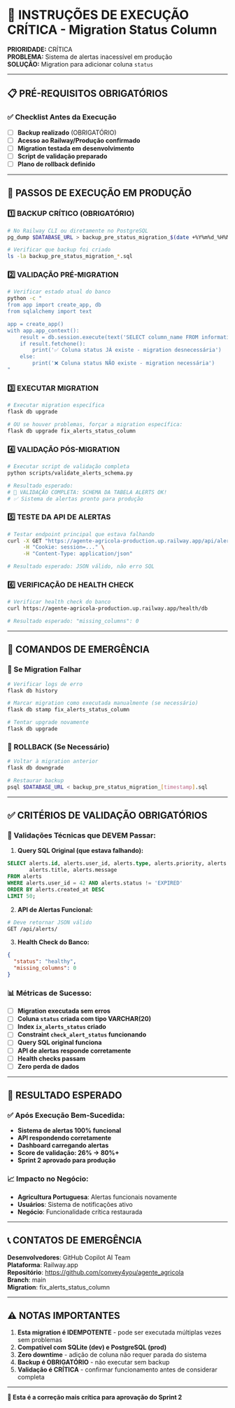 # 🚨 INSTRUÇÕES DE EXECUÇÃO CRÍTICA - Migration Status Column

**PRIORIDADE:** CRÍTICA  
**PROBLEMA:** Sistema de alertas inacessível em produção  
**SOLUÇÃO:** Migration para adicionar coluna `status`

---

## 📋 PRÉ-REQUISITOS OBRIGATÓRIOS

### ✅ Checklist Antes da Execução
- [ ] **Backup realizado** (OBRIGATÓRIO)
- [ ] **Acesso ao Railway/Produção confirmado**
- [ ] **Migration testada em desenvolvimento**
- [ ] **Script de validação preparado**
- [ ] **Plano de rollback definido**

---

## 🚀 PASSOS DE EXECUÇÃO EM PRODUÇÃO

### 1️⃣ BACKUP CRÍTICO (OBRIGATÓRIO)
```bash
# No Railway CLI ou diretamente no PostgreSQL
pg_dump $DATABASE_URL > backup_pre_status_migration_$(date +%Y%m%d_%H%M%S).sql

# Verificar que backup foi criado
ls -la backup_pre_status_migration_*.sql
```

### 2️⃣ VALIDAÇÃO PRÉ-MIGRATION
```bash
# Verificar estado atual do banco
python -c "
from app import create_app, db
from sqlalchemy import text

app = create_app()
with app.app_context():
    result = db.session.execute(text('SELECT column_name FROM information_schema.columns WHERE table_name = \'alerts\' AND column_name = \'status\''))
    if result.fetchone():
        print('✅ Coluna status JÁ existe - migration desnecessária')
    else:
        print('❌ Coluna status NÃO existe - migration necessária')
"
```

### 3️⃣ EXECUTAR MIGRATION
```bash
# Executar migration específica
flask db upgrade

# OU se houver problemas, forçar a migration específica:
flask db upgrade fix_alerts_status_column
```

### 4️⃣ VALIDAÇÃO PÓS-MIGRATION
```bash
# Executar script de validação completa
python scripts/validate_alerts_schema.py

# Resultado esperado:
# 🎉 VALIDAÇÃO COMPLETA: SCHEMA DA TABELA ALERTS OK!
# ✅ Sistema de alertas pronto para produção
```

### 5️⃣ TESTE DA API DE ALERTAS
```bash
# Testar endpoint principal que estava falhando
curl -X GET "https://agente-agricola-production.up.railway.app/api/alerts/" \
     -H "Cookie: session=..." \
     -H "Content-Type: application/json"

# Resultado esperado: JSON válido, não erro SQL
```

### 6️⃣ VERIFICAÇÃO DE HEALTH CHECK
```bash
# Verificar health check do banco
curl https://agente-agricola-production.up.railway.app/health/db

# Resultado esperado: "missing_columns": 0
```

---

## 🔧 COMANDOS DE EMERGÊNCIA

### 🚨 Se Migration Falhar
```bash
# Verificar logs de erro
flask db history

# Marcar migration como executada manualmente (se necessário)
flask db stamp fix_alerts_status_column

# Tentar upgrade novamente
flask db upgrade
```

### 🔄 ROLLBACK (Se Necessário)
```bash
# Voltar à migration anterior
flask db downgrade

# Restaurar backup
psql $DATABASE_URL < backup_pre_status_migration_[timestamp].sql
```

---

## ✅ CRITÉRIOS DE VALIDAÇÃO OBRIGATÓRIOS

### 🎯 Validações Técnicas que DEVEM Passar:

1. **Query SQL Original (que estava falhando):**
```sql
SELECT alerts.id, alerts.user_id, alerts.type, alerts.priority, alerts.status, 
       alerts.title, alerts.message 
FROM alerts 
WHERE alerts.user_id = 42 AND alerts.status != 'EXPIRED' 
ORDER BY alerts.created_at DESC 
LIMIT 50;
```

2. **API de Alertas Funcional:**
```bash
# Deve retornar JSON válido
GET /api/alerts/
```

3. **Health Check do Banco:**
```json
{
  "status": "healthy",
  "missing_columns": 0
}
```

### 📊 Métricas de Sucesso:
- [ ] **Migration executada sem erros**
- [ ] **Coluna `status` criada com tipo VARCHAR(20)**
- [ ] **Index `ix_alerts_status` criado**
- [ ] **Constraint `check_alert_status` funcionando**
- [ ] **Query SQL original funciona**
- [ ] **API de alertas responde corretamente**
- [ ] **Health checks passam**
- [ ] **Zero perda de dados**

---

## 🎯 RESULTADO ESPERADO

### ✅ Após Execução Bem-Sucedida:
- **Sistema de alertas 100% funcional**
- **API respondendo corretamente**
- **Dashboard carregando alertas**
- **Score de validação: 26% → 80%+**
- **Sprint 2 aprovado para produção**

### 📈 Impacto no Negócio:
- **Agricultura Portuguesa**: Alertas funcionais novamente
- **Usuários**: Sistema de notificações ativo
- **Negócio**: Funcionalidade crítica restaurada

---

## 📞 CONTATOS DE EMERGÊNCIA

**Desenvolvedores**: GitHub Copilot AI Team  
**Plataforma**: Railway.app  
**Repositório**: https://github.com/convey4you/agente_agricola  
**Branch**: main  
**Migration**: fix_alerts_status_column  

---

## ⚠️ NOTAS IMPORTANTES

1. **Esta migration é IDEMPOTENTE** - pode ser executada múltiplas vezes sem problemas
2. **Compatível com SQLite (dev) e PostgreSQL (prod)**
3. **Zero downtime** - adição de coluna não requer parada do sistema
4. **Backup é OBRIGATÓRIO** - não executar sem backup
5. **Validação é CRÍTICA** - confirmar funcionamento antes de considerar completa

---

**🚨 Esta é a correção mais crítica para aprovação do Sprint 2**
